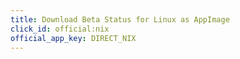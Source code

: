```yaml
---
title: Download Beta Status for Linux as AppImage
click_id: official:nix
official_app_key: DIRECT_NIX
---
```

